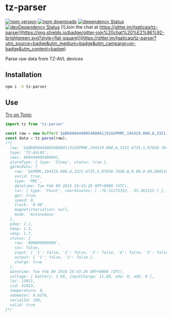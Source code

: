 # tz-parser

[![npm version](https://img.shields.io/npm/v/tz-parser.svg?style=flat-square)](https://www.npmjs.com/package/tz-parser)
[![npm downloads](https://img.shields.io/npm/dm/tz-parser.svg?style=flat-square)](https://www.npmjs.com/package/tz-parser)
[![dependency Status](https://img.shields.io/david/lgaticaq/tz-parser.svg?style=flat-square)](https://david-dm.org/lgaticaq/tz-parser#info=dependencies)
[![devDependency Status](https://img.shields.io/david/dev/lgaticaq/tz-parser.svg?style=flat-square)](https://david-dm.org/lgaticaq/tz-parser#info=devDependencies)
[![Join the chat at https://gitter.im/lgaticaq/tz-parser](https://img.shields.io/badge/gitter-join%20chat%20%E2%86%92-brightgreen.svg?style=flat-square)](https://gitter.im/lgaticaq/tz-parser?utm_source=badge&utm_medium=badge&utm_campaign=pr-badge&utm_content=badge)

Parse raw data from TZ-AVL devices

## Installation

```bash
npm i -S tz-parser
```

## Use

[Try on Tonic](https://tonicdev.com/npm/tz-parser)
```js
import tz from 'tz-parser'

const raw = new Buffer('$$B6869444005480041|91$GPRMC,194329.000,A,3321.6735,S,07030.7640,W,0.00,0.00,090216,,,A*6C|02.1|01.3|01.7|000000000000|20160209194326|13981188|00000000|32D3A03F|0000|0.6376|0100|7B20\r\n');
const data = tz.parse(raw);
/*{
  raw: '$$B6869444005480041|91$GPRMC,194329.000,A,3321.6735,S,07030.7640,W,0.00,0.00,090216,,,A*6C|02.1|01.3|01.7|000000000000|20160209194326|13981188|00000000|32D3A03F|0000|0.6376|0100|7B20\r\n',
  type: 'TZ-AVL05',
  imei: 869444005480041,
  alarmType: { type: 'Sleep', status: true },
  gprmcData: {
    raw: '$GPRMC,194329.000,A,3321.6735,S,07030.7640,W,0.00,0.00,090216,,,A*6C',
    valid: true,
    type: 'RMC',
    datetime: Tue Feb 09 2016 19:43:29 GMT+0000 (UTC),
    loc: { type: 'Point', coordinates: [ -70.51273333, -33.361225 ] },
    gps: true,
    speed: 0,
    track: '0.00',
    magneticVariation: null,
    mode: 'Autonomous'
  },
  pdop: 2.1,
  hdop: 1.3,
  vdop: 1.7,
  status: {
    raw: '000000000000',
    sos: false,
    input: { '1': false, '2': false, '3': false, '4': false, '5': false },
    output: { '1': false, '2': false },
    charge: true
  },
  datetime: Tue Feb 09 2016 19:43:26 GMT+0000 (UTC),
  voltage: { battery: 3.98, inputCharge: 11.88, ada: 0, adb: 0 },
  lac: 13011,
  cid: 41023,
  temperature: 0,
  odometer: 0.6376,
  serialId: 100,
  valid: true
}*/
```
